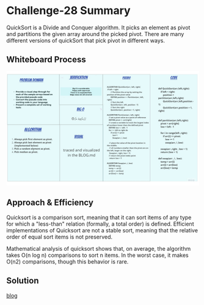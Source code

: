 # Challenge-28 Summary

QuickSort is a Divide and Conquer algorithm. It picks an element as pivot and partitions the given array around the picked pivot. There are many different versions of quickSort that pick pivot in different ways.


## Whiteboard Process

![whitbording](whiteboarding-Basel.jpg)


## Approach & Efficiency

Quicksort is a comparison sort, meaning that it can sort items of any type for which a "less-than" relation (formally, a total order) is defined. Efficient implementations of Quicksort are not a stable sort, meaning that the relative order of equal sort items is not preserved.

Mathematical analysis of quicksort shows that, on average, the algorithm takes O(n log n) comparisons to sort n items. In the worst case, it makes O(n2) comparisons, though this behavior is rare.

## Solution

[blog](BLOG.md)